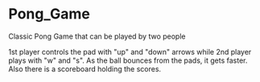 # Pong_Game
Classic Pong Game that can be played by two people

1st player controls the pad with "up" and "down" arrows while 2nd player plays with "w" and "s".
As the ball bounces from the pads, it gets faster. Also there is a scoreboard holding the scores.
